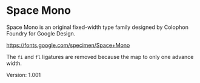 # Space Mono

Space Mono is an original fixed-width type family designed by Colophon Foundry for Google Design.

https://fonts.google.com/specimen/Space+Mono

The `fi` and `fl` ligatures are removed because the map to only one advance width.

Version: 1.001
